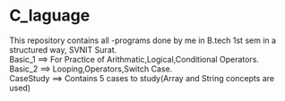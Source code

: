 # C_laguage
This repository contains all -programs done by me in B.tech 1st sem in a structured way,  SVNIT Surat.             
Basic_1 ==> For Practice of Arithmatic,Logical,Conditional Operators.                
               Basic_2 ==> Looping,Operators,Switch Case.              
               CaseStudy ==> Contains 5 cases to study(Array and String concepts are used)

